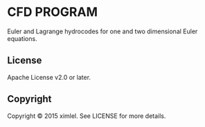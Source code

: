 # CFD PROGRAM
Euler and Lagrange hydrocodes for one and two dimensional Euler equations.

## License
Apache License v2.0 or later.

## Copyright
Copyright © 2015 ximlel.
See LICENSE for more details.
